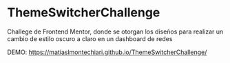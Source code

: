 # ThemeSwitcherChallenge
Challege de Frontend Mentor, donde se otorgan los diseños para realizar un cambio de estilo oscuro a claro en un dashboard de redes

DEMO: https://matiaslmontechiari.github.io/ThemeSwitcherChallenge/
